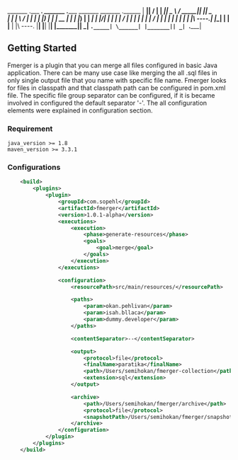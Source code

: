    _______ .___  ___.  _______ .______        _______  _______ .______
  |   ____||   \/   | |   ____||   _  \      /  _____||   ____||   _  \
  |  |__   |  \  /  | |  |__   |  |_)  |    |  |  __  |  |__   |  |_)  |
  |   __|  |  |\/|  | |   __|  |      /     |  | |_ | |   __|  |      /
  |  |     |  |  |  | |  |____ |  |\  \----.|  |__| | |  |____ |  |\  \----.
  |__|     |__|  |__| |_______|| _| `._____| \______| |_______|| _| `._____|

## Getting Started
Fmerger is a plugin that you can merge all files configured in basic Java application. There can be many
use case like merging the all .sql files in only single output file that you name with specific file name.
Fmerger looks for files in classpath and that classpath path can be configured in pom.xml file. The
specific file group separator can be configured, if it is became involved in configured the default separator '-'. The all configuration elements were explained in configuration section.

### Requirement

	java_version >= 1.8
	maven_version >= 3.3.1

### Configurations

```xml
	<build>
        <plugins>
            <plugin>
                <groupId>com.sopehl</groupId>
                <artifactId>fmerger</artifactId>
                <version>1.0.1-alpha</version>
                <executions>
                    <execution>
                        <phase>generate-resources</phase>
                        <goals>
                            <goal>merge</goal>
                        </goals>
                    </execution>
                </executions>

                <configuration>
                    <resourcePath>src/main/resources/</resourcePath>

                    <paths>
                        <param>okan.pehlivan</param>
                        <param>isah.bllaca</param>
                        <param>dummy.developer</param>
                    </paths>

                    <contentSeparator>--</contentSeparator>

                    <output>
                        <protocol>file</protocol>
                        <finalName>paratika</finalName>
                        <path>/Users/semihokan/fmerger-collection</path>
                        <extension>sql</extension>
                    </output>

                    <archive>
                        <path>/Users/semihokan/fmerger/archive</path>
                        <protocol>file</protocol>
                        <snapshotPath>/Users/semihokan/fmerger/snapshot</snapshotPath>
                    </archive>
                </configuration>
            </plugin>
        </plugins>
    </build>

```